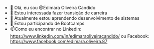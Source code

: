 - 👋 Olá, eu sou @Edimara Oliveira  Candido
- 👀 Estou interessada fazer transição de carreira
- 🌱 Atualmente estou aprendendo desenvolvimento de sistemas
- 💞️ Estou participando de Bootcamps 
- 📫Como eu encontrar no Linkedin: https://www.linkedin.com/in/edimaraoliveiracandido/ ou Facebook: https://www.facebook.com/edimara.oliveira.87 

<!--/EdimaraOliveiraCandido is a ✨ special ✨ repository because its `README.md` (this file) appears on your GitHub profile. 
You can click the Preview link to take a look at your changes.
--->
